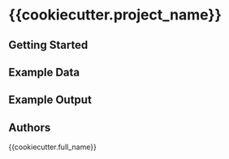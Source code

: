 # {{cookiecutter.project_name}}

## Getting Started

## Example Data

## Example Output

## Authors
{{cookiecutter.full_name}}
